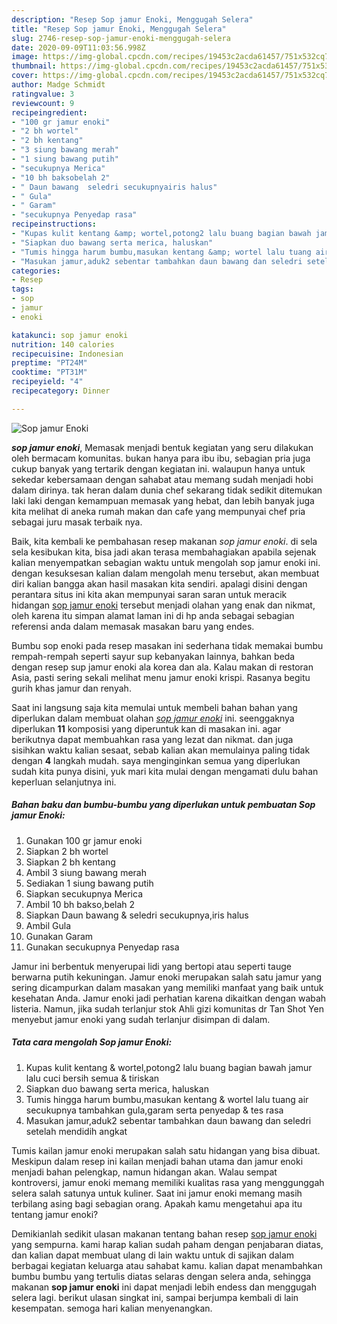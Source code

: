 ```yaml
---
description: "Resep Sop jamur Enoki, Menggugah Selera"
title: "Resep Sop jamur Enoki, Menggugah Selera"
slug: 2746-resep-sop-jamur-enoki-menggugah-selera
date: 2020-09-09T11:03:56.998Z
image: https://img-global.cpcdn.com/recipes/19453c2acda61457/751x532cq70/sop-jamur-enoki-foto-resep-utama.jpg
thumbnail: https://img-global.cpcdn.com/recipes/19453c2acda61457/751x532cq70/sop-jamur-enoki-foto-resep-utama.jpg
cover: https://img-global.cpcdn.com/recipes/19453c2acda61457/751x532cq70/sop-jamur-enoki-foto-resep-utama.jpg
author: Madge Schmidt
ratingvalue: 3
reviewcount: 9
recipeingredient:
- "100 gr jamur enoki"
- "2 bh wortel"
- "2 bh kentang"
- "3 siung bawang merah"
- "1 siung bawang putih"
- "secukupnya Merica"
- "10 bh baksobelah 2"
- " Daun bawang  seledri secukupnyairis halus"
- " Gula"
- " Garam"
- "secukupnya Penyedap rasa"
recipeinstructions:
- "Kupas kulit kentang &amp; wortel,potong2 lalu buang bagian bawah jamur lalu cuci bersih semua &amp; tiriskan"
- "Siapkan duo bawang serta merica, haluskan"
- "Tumis hingga harum bumbu,masukan kentang &amp; wortel lalu tuang air secukupnya tambahkan gula,garam serta penyedap &amp; tes rasa"
- "Masukan jamur,aduk2 sebentar tambahkan daun bawang dan seledri setelah mendidih angkat"
categories:
- Resep
tags:
- sop
- jamur
- enoki

katakunci: sop jamur enoki 
nutrition: 140 calories
recipecuisine: Indonesian
preptime: "PT24M"
cooktime: "PT31M"
recipeyield: "4"
recipecategory: Dinner

---
```



![Sop jamur Enoki](https://img-global.cpcdn.com/recipes/19453c2acda61457/751x532cq70/sop-jamur-enoki-foto-resep-utama.jpg)

<b><i>sop jamur enoki</i></b>, Memasak menjadi bentuk kegiatan yang seru dilakukan oleh bermacam komunitas. bukan hanya para ibu ibu, sebagian pria juga cukup banyak yang tertarik dengan kegiatan ini. walaupun hanya untuk sekedar kebersamaan dengan sahabat atau memang sudah menjadi hobi dalam dirinya. tak heran dalam dunia chef sekarang tidak sedikit ditemukan laki laki dengan kemampuan memasak yang hebat, dan lebih banyak juga kita melihat di aneka rumah makan dan cafe yang mempunyai chef pria sebagai juru masak terbaik nya.

Baik, kita kembali ke pembahasan resep makanan <i>sop jamur enoki</i>. di sela sela kesibukan kita, bisa jadi akan terasa membahagiakan apabila sejenak kalian menyempatkan sebagian waktu untuk mengolah sop jamur enoki ini. dengan kesuksesan kalian dalam mengolah menu tersebut, akan membuat diri kalian bangga akan hasil masakan kita sendiri. apalagi disini dengan perantara situs ini kita akan mempunyai saran saran untuk meracik hidangan <u>sop jamur enoki</u> tersebut menjadi olahan yang enak dan nikmat, oleh karena itu simpan alamat laman ini di hp anda sebagai sebagian referensi anda dalam memasak masakan baru yang endes.

Bumbu sop enoki pada resep masakan ini sederhana tidak memakai bumbu rempah-rempah seperti sayur sup kebanyakan lainnya, bahkan beda dengan resep sup jamur enoki ala korea dan ala. Kalau makan di restoran Asia, pasti sering sekali melihat menu jamur enoki krispi. Rasanya begitu gurih khas jamur dan renyah.


Saat ini langsung saja kita memulai untuk membeli bahan bahan yang diperlukan dalam membuat olahan <u><i>sop jamur enoki</i></u> ini. seenggaknya diperlukan <b>11</b> komposisi yang diperuntuk kan di masakan ini. agar berikutnya dapat membuahkan rasa yang lezat dan nikmat. dan juga sisihkan waktu kalian sesaat, sebab kalian akan memulainya paling tidak dengan <b>4</b> langkah mudah. saya menginginkan semua yang diperlukan sudah kita punya disini, yuk mari kita mulai dengan mengamati dulu bahan keperluan selanjutnya ini.

<!--inarticleads1-->

##### Bahan baku dan bumbu-bumbu yang diperlukan untuk pembuatan Sop jamur Enoki:

1. Gunakan 100 gr jamur enoki
1. Siapkan 2 bh wortel
1. Siapkan 2 bh kentang
1. Ambil 3 siung bawang merah
1. Sediakan 1 siung bawang putih
1. Siapkan secukupnya Merica
1. Ambil 10 bh bakso,belah 2
1. Siapkan  Daun bawang &amp; seledri secukupnya,iris halus
1. Ambil  Gula
1. Gunakan  Garam
1. Gunakan secukupnya Penyedap rasa


Jamur ini berbentuk menyerupai lidi yang bertopi atau seperti tauge berwarna putih kekuningan. Jamur enoki merupakan salah satu jamur yang sering dicampurkan dalam masakan yang memiliki manfaat yang baik untuk kesehatan Anda. Jamur enoki jadi perhatian karena dikaitkan dengan wabah listeria. Namun, jika sudah terlanjur stok Ahli gizi komunitas dr Tan Shot Yen menyebut jamur enoki yang sudah terlanjur disimpan di dalam. 

<!--inarticleads2-->

##### Tata cara mengolah Sop jamur Enoki:

1. Kupas kulit kentang &amp; wortel,potong2 lalu buang bagian bawah jamur lalu cuci bersih semua &amp; tiriskan
1. Siapkan duo bawang serta merica, haluskan
1. Tumis hingga harum bumbu,masukan kentang &amp; wortel lalu tuang air secukupnya tambahkan gula,garam serta penyedap &amp; tes rasa
1. Masukan jamur,aduk2 sebentar tambahkan daun bawang dan seledri setelah mendidih angkat


Tumis kailan jamur enoki merupakan salah satu hidangan yang bisa dibuat. Meskipun dalam resep ini kailan menjadi bahan utama dan jamur enoki menjadi bahan pelengkap, namun hidangan akan. Walau sempat kontroversi, jamur enoki memang memiliki kualitas rasa yang menggunggah selera salah satunya untuk kuliner. Saat ini jamur enoki memang masih terbilang asing bagi sebagian orang. Apakah kamu mengetahui apa itu tentang jamur enoki? 

Demikianlah sedikit ulasan makanan tentang bahan resep <u>sop jamur enoki</u> yang sempurna. kami harap kalian sudah paham dengan penjabaran diatas, dan kalian dapat membuat ulang di lain waktu untuk di sajikan dalam berbagai kegiatan keluarga atau sahabat kamu. kalian dapat menambahkan bumbu bumbu yang tertulis diatas selaras dengan selera anda, sehingga makanan <b>sop jamur enoki</b> ini dapat menjadi lebih endess dan menggugah selera lagi. berikut ulasan singkat ini, sampai berjumpa kembali di lain kesempatan. semoga hari kalian menyenangkan.

